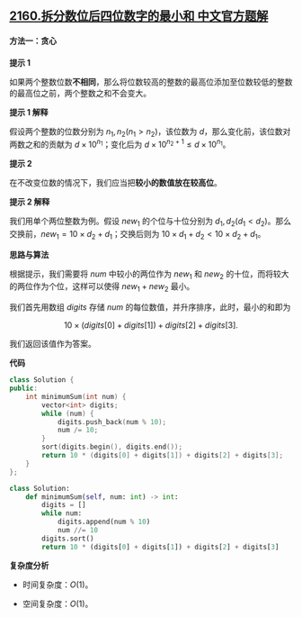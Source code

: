 ## [2160.拆分数位后四位数字的最小和 中文官方题解](https://leetcode.cn/problems/minimum-sum-of-four-digit-number-after-splitting-digits/solutions/100000/chai-fen-shu-wei-hou-si-wei-shu-zi-de-zu-6awh)
#### 方法一：贪心

**提示 $1$**

如果两个整数位数**不相同**，那么将位数较高的整数的最高位添加至位数较低的整数的最高位之前，两个整数之和不会变大。

**提示 $1$ 解释**

假设两个整数的位数分别为 $n_1, n_2 (n_1 > n_2)$，该位数为 $d$，那么变化前，该位数对两数之和的贡献为 $d \times 10^{n_1}$；变化后为 $d \times 10^{n_2+1} \le d \times 10^{n_1}$。

**提示 $2$**

在不改变位数的情况下，我们应当把**较小的数值放在较高位**。

**提示 $2$ 解释**

我们用单个两位整数为例。假设 $\textit{new}_1$ 的个位与十位分别为 $d_1, d_2 (d_1 < d_2)$。那么交换前，$\textit{new}_1 = 10 \times d_2 + d_1$；交换后则为 $10 \times d_1 + d_2 < 10 \times d_2 + d_1$。

**思路与算法**

根据提示，我们需要将 $\textit{num}$ 中较小的两位作为 $\textit{new}_1$ 和 $\textit{new}_2$ 的十位，而将较大的两位作为个位，这样可以使得 $\textit{new}_1 + \textit{new}_2$ 最小。

我们首先用数组 $\textit{digits}$ 存储 $\textit{num}$ 的每位数值，并升序排序，此时，最小的和即为 

$$
10 \times (\textit{digits}[0] + \textit{digits}[1]) + \textit{digits}[2] + \textit{digits}[3].
$$

我们返回该值作为答案。

**代码**

```C++ [sol1-C++]
class Solution {
public:
    int minimumSum(int num) {
        vector<int> digits;
        while (num) {
            digits.push_back(num % 10);
            num /= 10;
        }
        sort(digits.begin(), digits.end());
        return 10 * (digits[0] + digits[1]) + digits[2] + digits[3];
    }
};
```


```Python [sol1-Python3]
class Solution:
    def minimumSum(self, num: int) -> int:
        digits = []
        while num:
            digits.append(num % 10)
            num //= 10
        digits.sort()
        return 10 * (digits[0] + digits[1]) + digits[2] + digits[3]
```


**复杂度分析**

- 时间复杂度：$O(1)$。

- 空间复杂度：$O(1)$。